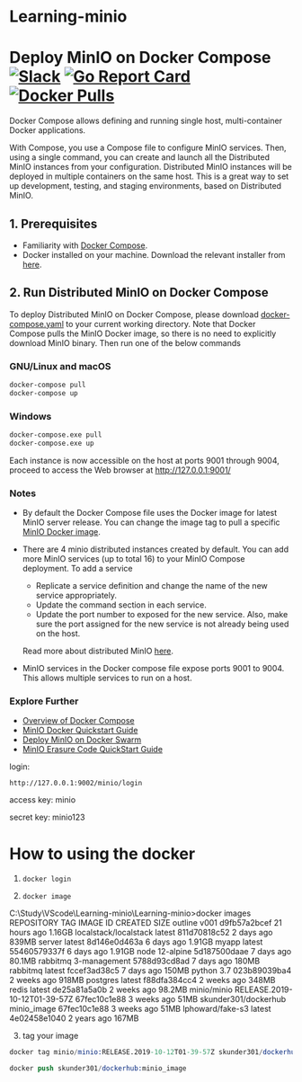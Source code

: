 # Learning-minio

# Deploy MinIO on Docker Compose [![Slack](https://slack.min.io/slack?type=svg)](https://slack.min.io) [![Go Report Card](https://goreportcard.com/badge/minio/minio)](https://goreportcard.com/report/minio/minio) [![Docker Pulls](https://img.shields.io/docker/pulls/minio/minio.svg?maxAge=604800)](https://hub.docker.com/r/minio/minio/)

Docker Compose allows defining and running single host, multi-container Docker applications.

With Compose, you use a Compose file to configure MinIO services. Then, using a single command, you can create and launch all the Distributed MinIO instances from your configuration. Distributed MinIO instances will be deployed in multiple containers on the same host. This is a great way to set up development, testing, and staging environments, based on Distributed MinIO. 

## 1. Prerequisites

* Familiarity with [Docker Compose](https://docs.docker.com/compose/overview/).
* Docker installed on your machine. Download the relevant installer from [here](https://www.docker.com/community-edition#/download).

## 2. Run Distributed MinIO on Docker Compose

To deploy Distributed MinIO on Docker Compose, please download [docker-compose.yaml](https://github.com/minio/minio/blob/master/docs/orchestration/docker-compose/docker-compose.yaml?raw=true) to your current working directory. Note that Docker Compose pulls the MinIO Docker image, so there is no need to explicitly download MinIO binary. Then run one of the below commands

### GNU/Linux and macOS

```sh
docker-compose pull
docker-compose up
```

### Windows

```sh
docker-compose.exe pull
docker-compose.exe up
```

Each instance is now accessible on the host at ports 9001 through 9004, proceed to access the Web browser at http://127.0.0.1:9001/

### Notes

* By default the Docker Compose file uses the Docker image for latest MinIO server release. You can change the image tag to pull a specific [MinIO Docker image](https://hub.docker.com/r/minio/minio/).

* There are 4 minio distributed instances created by default. You can add more MinIO services (up to total 16) to your MinIO Compose deployment. To add a service
  * Replicate a service definition and change the name of the new service appropriately.
  * Update the command section in each service.
  * Update the port number to exposed for the new service. Also, make sure the port assigned for the new service is not already being used on the host.

  Read more about distributed MinIO [here](https://docs.min.io/docs/distributed-minio-quickstart-guide).

* MinIO services in the Docker compose file expose ports 9001 to 9004. This allows multiple services to run on a host.

### Explore Further
- [Overview of Docker Compose](https://docs.docker.com/compose/overview/)
- [MinIO Docker Quickstart Guide](https://docs.min.io/docs/minio-docker-quickstart-guide)
- [Deploy MinIO on Docker Swarm](https://docs.min.io/docs/deploy-minio-on-docker-swarm)
- [MinIO Erasure Code QuickStart Guide](https://docs.min.io/docs/minio-erasure-code-quickstart-guide)

login:

`http://127.0.0.1:9002/minio/login`

access key: minio

secret key: minio123

# How to using the docker

1. `docker login`

2. `docker image`

C:\Study\VScode\Learning-minio\Learning-minio>docker images
REPOSITORY              TAG                            IMAGE ID            CREATED             SIZE
outline                 v001                           d9fb57a2bcef        21 hours ago        1.16GB
localstack/localstack   latest                         811d70818c52        2 days ago          839MB
server                  latest                         8d146e0d463a        6 days ago          1.91GB
myapp                   latest                         55460579337f        6 days ago          1.91GB
node                    12-alpine                      5d187500daae        7 days ago          80.1MB
rabbitmq                3-management                   5788d93cd8ad        7 days ago          180MB
rabbitmq                latest                         fccef3ad38c5        7 days ago          150MB
python                  3.7                            023b89039ba4        2 weeks ago         918MB
postgres                latest                         f88dfa384cc4        2 weeks ago         348MB
redis                   latest                         de25a81a5a0b        2 weeks ago         98.2MB
minio/minio             RELEASE.2019-10-12T01-39-57Z   67fec10c1e88        3 weeks ago         51MB
skunder301/dockerhub    minio_image                    67fec10c1e88        3 weeks ago         51MB
lphoward/fake-s3        latest                         4e02458e1040        2 years ago         167MB

3. tag your image

```s
docker tag minio/minio:RELEASE.2019-10-12T01-39-57Z skunder301/dockerhub:minio_image
```

```s
docker push skunder301/dockerhub:minio_image
```